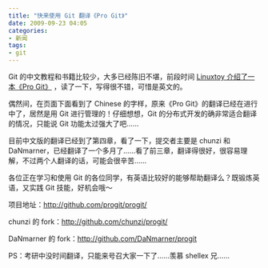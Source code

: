 ```yaml
---
title: "快来使用 Git 翻译《Pro Git》"
date: 2009-09-23 04:05
categories:
- 新闻
tags:
- git
---
```


Git 的中文教程和书籍比较少，大多已经陈旧不堪，前段时间 [Linuxtoy
介绍了一本《Pro Git》](http://linuxtoy.org/archives/pro-git.html)
，读了一下，写得很不错，可惜是英文的。

偶然间，在页面下面看到了 Chinese 的字样，原来《Pro
Git》的翻译已经在进行中了，居然是用 Git 进行管理的！仔细想想，Git
的分布式开发的确非常适合翻译的情况，只能说 Git 功能太过强大了吧……

目前中文版的翻译已经到了第四章，看了一下，提交者主要是 chunzi 和
DaNmarner，已经翻译了一个多月了……看了前三章，翻译得很好，很容易理解，不过两个人翻译的话，可能会很辛苦……

各位正在学习和使用 Git
的各位同学，有英语比较好的能够帮助翻译么？既锻炼英语，又实践 Git
技能，好机会哦～

项目地址：http://github.com/progit/progit/

chunzi 的 fork：http://github.com/chunzi/progit/

DaNmarner 的 fork：http://github.com/DaNmarner/progit

PS：考研中没时间翻译，只能来号召大家一下了……羡慕 shellex 兄……


